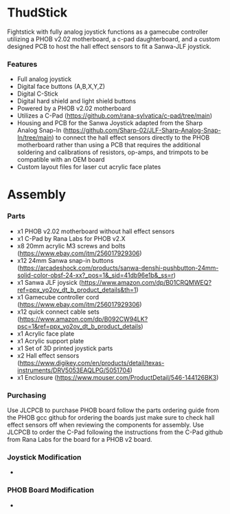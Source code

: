 # ThudStick
Fightstick with fully analog joystick functions as a gamecube controller utilizing a PHOB v2.02 motherboard, a c-pad daughterboard, and a custom designed PCB to host the hall effect sensors to fit a Sanwa-JLF joystick. 
### Features
- Full analog joystick
- Digital face buttons (A,B,X,Y,Z)
- Digital C-Stick
- Digital hard shield and light shield buttons
- Powered by a PHOB v2.02 motherboard
- Utilizes a C-Pad (https://github.com/rana-sylvatica/c-pad/tree/main)
- Housing and PCB for the Sanwa Joystick adapted from the Sharp Analog Snap-In (https://github.com/Sharp-02/JLF-Sharp-Analog-Snap-In/tree/main) to connect the hall effect sensors directly to the PHOB motherboard rather than using a PCB that requires the additional soldering and calibrations of resistors, op-amps, and trimpots to be compatible with an OEM board
- Custom layout files for laser cut acrylic face plates
# Assembly
### Parts
- x1 PHOB v2.02 motherboard without hall effect sensors
- x1 C-Pad by Rana Labs for PHOB v2.X
- x8 20mm acrylic M3 screws and bolts (https://www.ebay.com/itm/256017929306)
- x12 24mm Sanwa snap-in buttons (https://arcadeshock.com/products/sanwa-denshi-pushbutton-24mm-solid-color-obsf-24-xx?_pos=1&_sid=41db96e1b&_ss=r)
- x1 Sanwa JLF joysick (https://www.amazon.com/dp/B01CRQMWEQ?ref=ppx_yo2ov_dt_b_product_details&th=1)
- x1 Gamecube controller cord (https://www.ebay.com/itm/256017929306)
- x12 quick connect cable sets (https://www.amazon.com/dp/B092CW94LK?psc=1&ref=ppx_yo2ov_dt_b_product_details)
- x1 Acrylic face plate
- x1 Acrylic support plate
- x1 Set of 3D printed joystick parts
- x2 Hall effect sensors (https://www.digikey.com/en/products/detail/texas-instruments/DRV5053EAQLPG/5051704)
- x1 Enclosure (https://www.mouser.com/ProductDetail/546-144126BK3)
### Purchasing
Use JLCPCB to purchase PHOB board follow the parts ordering guide from the PHOB gcc github for ordering the boards just make sure to check hall effect sensors off when reviewing the components for assembly. Use JLCPCB to order the C-Pad following the instructions from the C-Pad github from Rana Labs for the board for a PHOB v2 board. 
### Joystick Modification
- 
### PHOB Board Modification
-
